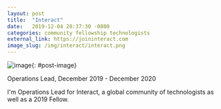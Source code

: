 ```yaml
---
layout: post
title:  "Interact"
date:   2019-12-04 20:37:30 -0800
categories: community fellowship technologists
external_link: https://joininteract.com
image_slug: /img/interact/interact.png
---
```


![image]({{site.url}}/img/interact/interact.png){: #post-image}

Operations Lead, December 2019 - December 2020

I'm Operations Lead for Interact, a global community of technologists as well as a 2019 Fellow. 